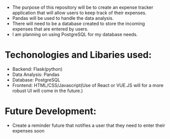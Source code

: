 - The purpose of this repository will be to create an expense tracker application that will allow users to keep track of their expenses.
- Pandas will be used to handle the data analysis.
- There will need to be a database created to store the incoming expenses that are entered by users.
- I am planning on using PostgreSQL for my database needs.

# Techonologies and Libaries used:
- Backend: Flask(python)
- Data Analysis: Pandas
- Database: PostgreSQL
- Frontend: HTML/CSS/Javascript(Use of React or VUE.JS will for a more robust UI will come in the future.) 

# Future Development:

- Create a reminder future that  notifies a user  that they need to enter their expenses soon 
